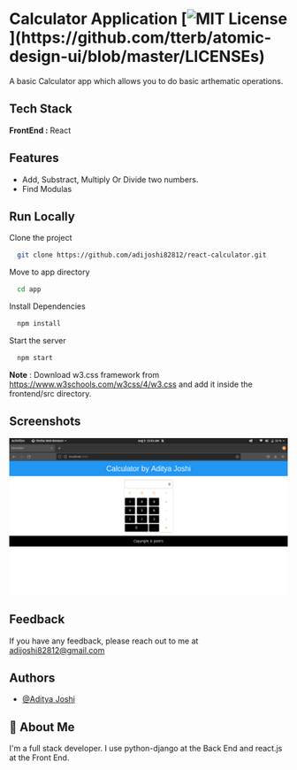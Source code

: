 
# Calculator Application [![MIT License](https://img.shields.io/apm/l/atomic-design-ui.svg?)](https://github.com/tterb/atomic-design-ui/blob/master/LICENSEs)

A basic Calculator app which allows you to do basic arthematic operations.
## Tech Stack

**FrontEnd :** React
## Features

- Add, Substract, Multiply Or Divide two numbers.
- Find Modulas
## Run Locally

Clone the project

```bash
  git clone https://github.com/adijoshi82812/react-calculator.git
```

Move to app directory

```bash
  cd app
```

Install Dependencies

```bash
  npm install
```

Start the server

```bash
  npm start
```

**Note** : Download w3.css framework from https://www.w3schools.com/w3css/4/w3.css and add it inside the frontend/src directory.
## Screenshots

![App ScreenShot](https://raw.githubusercontent.com/adijoshi82812/react-calculator/main/screenshots/app.png)
## Feedback

If you have any feedback, please reach out to me at adijoshi82812@gmail.com
## Authors

- [@Aditya Joshi](https://www.github.com/adijoshi82812)
## 🚀 About Me

I'm a full stack developer. I use python-django at the Back End and react.js at the Front End.
